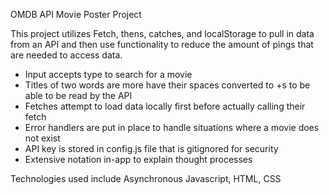 OMDB API Movie Poster Project

This project utilizes Fetch, thens, catches, and localStorage to pull in data from an API and then use functionality to reduce the amount of pings that are needed to access data.

- Input accepts type to search for a movie
- Titles of two words are more have their spaces converted to +s to be able to be read by the API
- Fetches attempt to load data locally first before actually calling their fetch
- Error handlers are put in place to handle situations where a movie does not exist
- API key is stored in config.js file that is gitignored for security
- Extensive notation in-app to explain thought processes

Technologies used include Asynchronous Javascript, HTML, CSS